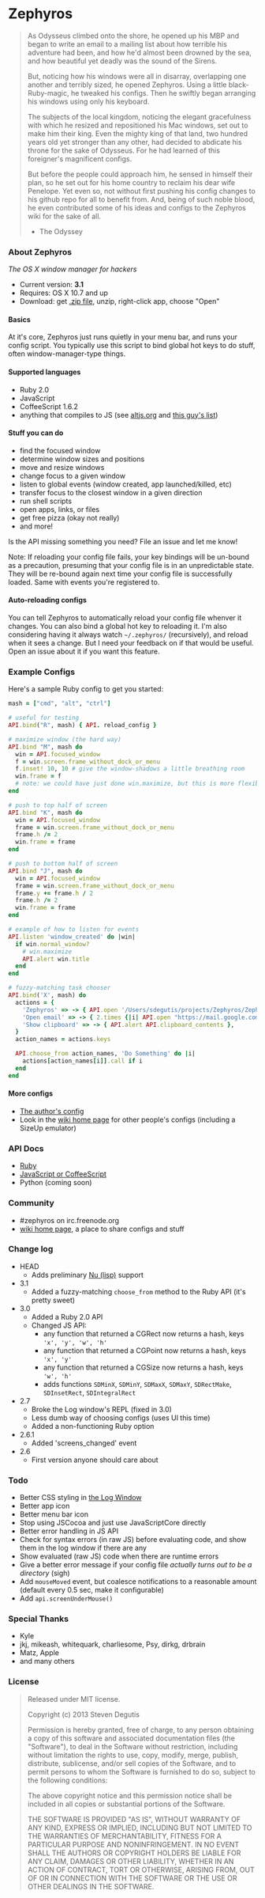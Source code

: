 # Zephyros

> As Odysseus climbed onto the shore, he opened up his MBP and began to write an email to a mailing list about how terrible his adventure had been, and how he'd almost been drowned by the sea, and how beautiful yet deadly was the sound of the Sirens.
>
> But, noticing how his windows were all in disarray, overlapping one another and terribly sized, he opened Zephyros. Using a little black-Ruby-magic, he tweaked his configs. Then he swiftly began arranging his windows using only his keyboard.
>
> The subjects of the local kingdom, noticing the elegant gracefulness with which he resized and repositioned his Mac windows, set out to make him their king. Even the mighty king of that land, two hundred years old yet stronger than any other, had decided to abdicate his throne for the sake of Odysseus. For he had learned of this foreigner's magnificent configs.
>
> But before the people could approach him, he sensed in himself their plan, so he set out for his home country to reclaim his dear wife Penelope. Yet even so, not without first pushing his config changes to his github repo for all to benefit from. And, being of such noble blood, he even contributed some of his ideas and configs to the Zephyros wiki for the sake of all.
> - The Odyssey

### About Zephyros

*The OS X window manager for hackers*

* Current version: **3.1**
* Requires: OS X 10.7 and up
* Download: get [.zip file](https://raw.github.com/sdegutis/zephyros/master/Builds/Zephyros-LATEST.app.tar.gz), unzip, right-click app, choose "Open"

#### Basics

At it's core, Zephyros just runs quietly in your menu bar, and runs your config script. You typically use this script to bind global hot keys to do stuff, often window-manager-type things.

#### Supported languages

- Ruby 2.0
- JavaScript
- CoffeeScript 1.6.2
- anything that compiles to JS (see [altjs.org](http://altjs.org/) and [this guy's list](https://github.com/jashkenas/coffee-script/wiki/List-of-languages-that-compile-to-JS))

#### Stuff you can do

- find the focused window
- determine window sizes and positions
- move and resize windows
- change focus to a given window
- listen to global events (window created, app launched/killed, etc)
- transfer focus to the closest window in a given direction
- run shell scripts
- open apps, links, or files
- get free pizza (okay not really)
- and more!

Is the API missing something you need? File an issue and let me know!

Note: If reloading your config file fails, your key bindings will be un-bound as a precaution, presuming that your config file is in an unpredictable state. They will be re-bound again next time your config file is successfully loaded. Same with events you're registered to.

#### Auto-reloading configs

You can tell Zephyros to automatically reload your config file whenver it changes. You can also bind a global hot key to reloading it. I'm also considering having it always watch `~/.zephyros/` (recursively), and reload when it sees a change. But I need your feedback on if that would be useful. Open an issue about it if you want this feature.

### Example Configs

Here's a sample Ruby config to get you started:

```ruby
mash = ["cmd", "alt", "ctrl"]

# useful for testing
API.bind("R", mash) { API. reload_config }

# maximize window (the hard way)
API.bind "M", mash do
  win = API.focused_window
  f = win.screen.frame_without_dock_or_menu
  f.inset! 10, 10 # give the window-shadows a little breathing room
  win.frame = f
  # note: we could have just done win.maximize, but this is more flexible
end

# push to top half of screen
API.bind "K", mash do
  win = API.focused_window
  frame = win.screen.frame_without_dock_or_menu
  frame.h /= 2
  win.frame = frame
end

# push to bottom half of screen
API.bind "J", mash do
  win = API.focused_window
  frame = win.screen.frame_without_dock_or_menu
  frame.y += frame.h / 2
  frame.h /= 2
  win.frame = frame
end

# example of how to listen for events
API.listen 'window_created' do |win|
  if win.normal_window?
    # win.maximize
    API.alert win.title
  end
end

# fuzzy-matching task chooser
API.bind('X', mash) do
  actions = {
    'Zephyros' => -> { API.open '/Users/sdegutis/projects/Zephyros/Zephyros.xcodeproj' },
    'Open email' => -> { 2.times {|i| API.open "https://mail.google.com/mail/u/#{i}/#inbox" } },
    'Show clipboard' => -> { API.alert API.clipboard_contents },
  }
  action_names = actions.keys

  API.choose_from action_names, 'Do Something' do |i|
    actions[action_names[i]].call if i
  end
end
```

#### More configs

* [The author's config](https://github.com/sdegutis/dotfiles/blob/master/home/.zephyros.rb)
* Look in the [wiki home page](https://github.com/sdegutis/zephyros/wiki) for other people's configs (including a SizeUp emulator)

### API Docs

- [Ruby](Docs/RUBY_API.md)
- [JavaScript or CoffeeScript](Docs/JS_API.md)
- Python (coming soon)

### Community

- #zephyros on irc.freenode.org
- [wiki home page](https://github.com/sdegutis/zephyros/wiki), a place to share configs and stuff

### Change log

- HEAD
    - Adds preliminary [Nu (lisp)](http://programming.nu/) support
- 3.1
    - Added a fuzzy-matching `choose_from` method to the Ruby API (it's pretty sweet)
- 3.0
    - Added a Ruby 2.0 API
    - Changed JS API:
        - any function that returned a CGRect now returns a hash, keys `'x', 'y', 'w', 'h'`
        - any function that returned a CGPoint now returns a hash, keys `'x', 'y'`
        - any function that returned a CGSize now returns a hash, keys `'w', 'h'`
        - adds functions `SDMinX`, `SDMinY`, `SDMaxX`, `SDMaxY`, `SDRectMake`, `SDInsetRect`, `SDIntegralRect`
- 2.7
    - Broke the Log window's REPL (fixed in 3.0)
    - Less dumb way of choosing configs (uses UI this time)
    - Added a non-functioning Ruby option
- 2.6.1
    - Added 'screens_changed' event
- 2.6
    - First version anyone should care about

### Todo

* Better CSS styling in [the Log Window](Zephyros/logwindow.html)
* Better app icon
* Better menu bar icon
* Stop using JSCocoa and just use JavaScriptCore directly
* Better error handling in JS API
* Check for syntax errors (in raw JS) before evaluating code, and show them in the log window if there are any
* Show evaluated (raw JS) code when there are runtime errors
* Give a better error message if your config file *actually turns out to be a directory* (sigh)
* Add `mouseMoved` event, but coalesce notifications to a reasonable amount (default every 0.5 sec, make it configurable)
* Add `api.screenUnderMouse()`

### Special Thanks

- Kyle
- jkj, mikeash, whitequark, charliesome, Psy, dirkg, drbrain
- Matz, Apple
- and many others

### License

> Released under MIT license.
>
> Copyright (c) 2013 Steven Degutis
>
> Permission is hereby granted, free of charge, to any person obtaining a copy
> of this software and associated documentation files (the "Software"), to deal
> in the Software without restriction, including without limitation the rights
> to use, copy, modify, merge, publish, distribute, sublicense, and/or sell
> copies of the Software, and to permit persons to whom the Software is
> furnished to do so, subject to the following conditions:
>
> The above copyright notice and this permission notice shall be included in
> all copies or substantial portions of the Software.
>
> THE SOFTWARE IS PROVIDED "AS IS", WITHOUT WARRANTY OF ANY KIND, EXPRESS OR
> IMPLIED, INCLUDING BUT NOT LIMITED TO THE WARRANTIES OF MERCHANTABILITY,
> FITNESS FOR A PARTICULAR PURPOSE AND NONINFRINGEMENT. IN NO EVENT SHALL THE
> AUTHORS OR COPYRIGHT HOLDERS BE LIABLE FOR ANY CLAIM, DAMAGES OR OTHER
> LIABILITY, WHETHER IN AN ACTION OF CONTRACT, TORT OR OTHERWISE, ARISING FROM,
> OUT OF OR IN CONNECTION WITH THE SOFTWARE OR THE USE OR OTHER DEALINGS IN
> THE SOFTWARE.
